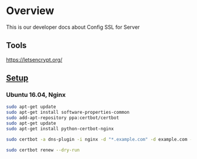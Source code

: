 # Overview
This is our developer docs about Config SSL for Server

## Tools
https://letsencrypt.org/

## [Setup](https://certbot.eff.org/lets-encrypt/ubuntuxenial-nginx)
### Ubuntu 16.04, Nginx
```bash
sudo apt-get update
sudo apt-get install software-properties-common
sudo add-apt-repository ppa:certbot/certbot
sudo apt-get update
sudo apt-get install python-certbot-nginx 
```
```bash
sudo certbot -a dns-plugin -i nginx -d "*.example.com" -d example.com --server https://acme-v02.api.letsencrypt.org/directory
```
```bash
sudo certbot renew --dry-run
```